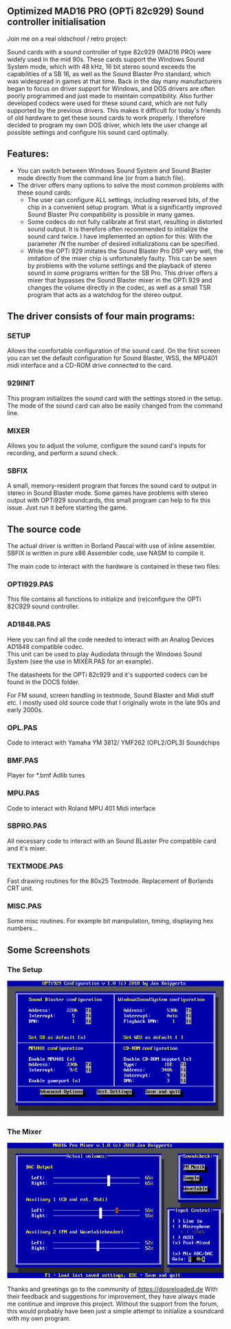 ## Optimized MAD16 PRO (OPTi 82c929) Sound controller initialisation


Join me on a real oldschool / retro project:

Sound cards with a sound controller of type 82c929 (MAD16 PRO) were widely used in the mid 90s. These cards support the Windows Sound System mode, which with 48 kHz, 16 bit stereo sound exceeds the capabilities of a SB 16, as well as the Sound Blaster Pro standard, which was widespread in games at that time. 
Back in the day many manufacturers began to focus on driver support for Windows, and DOS drivers are often poorly programmed and just made to maintain compatibility. Also further developed codecs were used for these sound card, which are not fully supported by the previous drivers. This makes it difficult for today's friends of old hardware to get these sound cards to work properly. 
I therefore decided to program my own DOS driver, which lets the user change all possible settings and configure his sound card optimally.

## Features:
- You can switch between Windows Sound System and Sound Blaster mode directly from the command line (or from a batch file). 
- The driver offers many options to solve the most common problems with these sound cards:
  - The user can configure ALL settings, including reserved bits, of the chip in a convenient setup program. 
    What is a significantly  improved Sound Blaster Pro compatibility is possible in many games.
  - Some codecs do not fully calibrate at first start, resulting in distorted sound output. 
    It is therefore often recommended to initialize the sound card twice. 
    I have implemented an option for this: With the parameter /N the number of desired initializations can be specified. 
  - While the OPTi 929 imitates the Sound Blaster Pro DSP very well, the imitation of the mixer chip is unfortunately faulty. 
    This can be seen by problems with the volume settings and the playback of stereo sound in some programs written for the SB Pro. 
    This driver offers a mixer that bypasses the Sound Blaster mixer in the OPTi 929 and changes the volume directly in the codec, 
    as well as a small TSR program that acts as a watchdog for the stereo output.


## The driver consists of four main programs:

### SETUP
Allows the comfortable configuration of the sound card. 
On the first screen you can set the default configuration for Sound Blaster, 
WSS, the MPU401 midi interface and a CD-ROM drive connected to the card.

### 929INIT
This program initializes the sound card with the settings stored in the setup. 
The mode of the sound card can also be easily changed from the command line.

### MIXER
Allows you to adjust the volume, configure the sound card's inputs for recording, and perform a sound check.

### SBFIX
A small, memory-resident program that forces the sound card to output in stereo in Sound Blaster mode. 
Some games have problems with stereo output with OPTi929 soundcards, this small program can help to fix this issue.
Just run it before starting the game. 


## The source code
The actual driver is written in Borland Pascal with use of inline assembler. SBFIX is written in pure x86 Assembler code, use NASM to compile it.


The main code to interact with the hardware is contained in these two files:

### OPTI929.PAS 
This file contains all functions to initialize and (re)configure the OPTi 82C929 sound controller.

### AD1848.PAS 
Here you can find all the code needed to interact with an Analog Devices AD1848 compatible codec.  
This unit can be used to play Audiodata through the Windows Sound System (see the use in MIXER.PAS for an example). 

The datasheets for the OPTi 82c929 and it's supported codecs can be found in the DOCS folder.

For FM sound, screen handling in textmode, Sound Blaster and Midi stuff etc. I mostly used old source code that I originally wrote in the late 90s and early 2000s.

### OPL.PAS 
Code to interact with  Yamaha YM 3812/ YMF262 (OPL2/OPL3) Soundchips

### BMF.PAS 
Player for *.bmf Adlib tunes

### MPU.PAS 
Code to interact with Roland MPU 401 Midi interface

### SBPRO.PAS
All necessary code to interact with an Sound BLaster Pro compatible card and it's mixer.

### TEXTMODE.PAS 
Fast drawing routines for the 80x25 Textmode. Replacement of Borlands CRT unit.

### MISC.PAS  
Some misc routines. For example bit manipulation, timing, displaying hex numbers...


## Some Screenshots
### The Setup
![Alt text](https://github.com/JKnipperts/OPTi82c929_Driver/blob/master/screen_001.png?raw=true "Title")

### The Mixer
![Alt text](https://github.com/JKnipperts/OPTi82c929_Driver/blob/master/screen_002.png?raw=true "Title")

Thanks and greetings go to the community of https://dosreloaded.de  With their feedback and suggestions for improvement, they have always made me continue and improve this project. Without the support from the forum, this would probably have been just a simple attempt to initialize a soundcard with my own program.
